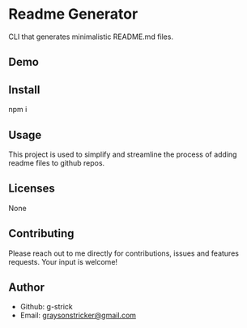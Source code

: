 # Readme Generator

CLI that generates minimalistic README.md files.

## Demo

## Install

npm i

## Usage

This project is used to simplify and streamline the process of adding readme files to github repos.

## Licenses

None

## Contributing

Please reach out to me directly for contributions, issues and features requests. Your input is welcome!

## Author

- Github: g-strick
- Email: graysonstricker@gmail.com
